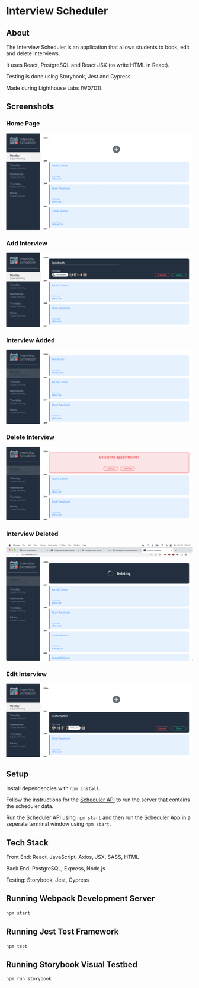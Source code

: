 # Interview Scheduler

## About

The Interview Scheduler is an application that allows students to book, edit and delete interviews.

It uses React, PostgreSQL and React JSX (to write HTML in React).

Testing is done using Storybook, Jest and Cypress.

Made during Lighthouse Labs (W07D1).

## Screenshots

### Home Page

!["Home"](https://raw.githubusercontent.com/michaelwangcode/scheduler/master/screenshots/home.png)

### Add Interview

!["Add"](https://raw.githubusercontent.com/michaelwangcode/scheduler/master/screenshots/add.png)

### Interview Added

!["Added"](https://raw.githubusercontent.com/michaelwangcode/scheduler/master/screenshots/added.png)

### Delete Interview

!["Delete"](https://raw.githubusercontent.com/michaelwangcode/scheduler/master/screenshots/delete.png)

### Interview Deleted

!["Deleting"](https://raw.githubusercontent.com/michaelwangcode/scheduler/master/screenshots/deleting.png)

### Edit Interview

!["Edit"](https://raw.githubusercontent.com/michaelwangcode/scheduler/master/screenshots/edit.png)


## Setup

Install dependencies with `npm install`.

Follow the instructions for the [Scheduler API](https://github.com/lighthouse-labs/scheduler-api) to run the server that contains the scheduler data.

Run the Scheduler API using `npm start` and then run the Scheduler App in a seperate terminal window using `npm start`.


## Tech Stack

Front End: React, JavaScript, Axios, JSX, SASS, HTML

Back End: PostgreSQL, Express, Node.js

Testing: Storybook, Jest, Cypress


## Running Webpack Development Server

```sh
npm start
```

## Running Jest Test Framework

```sh
npm test
```

## Running Storybook Visual Testbed

```sh
npm run storybook
```
